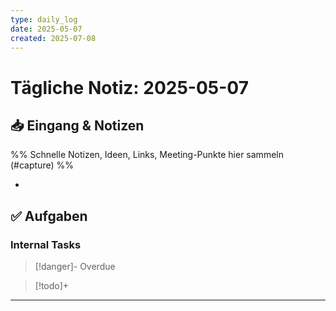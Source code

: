 ```yaml
---
type: daily_log
date: 2025-05-07
created: 2025-07-08
---
```


# Tägliche Notiz: 2025-05-07

## 📥 Eingang & Notizen

%% Schnelle Notizen, Ideen, Links, Meeting-Punkte hier sammeln (#capture) %%

*

## ✅ Aufgaben

### Internal Tasks

> [!danger]- Overdue
>

> [!todo]+
>

---
